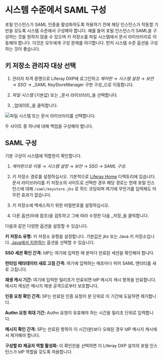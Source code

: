 # 시스템 수준에서 SAML 구성

포털 인스턴스가 SAML 인증을 활성화하도록 허용하기 전에 해당 인스턴스가 작동할 기반을 갖도록 시스템 수준에서 구성해야 합니다. 예를 들어 포털 인스턴스가 SAML을 구성하는 것을 원하지 않을 수 있으며 키 저장소를 파일 시스템에서 문서 라이브러리로 이동해야 합니다. 이것은 모두에게 구성 문제를 야기합니다. 먼저 시스템 수준 옵션을 구성하는 것이 좋습니다.

## 키 저장소 관리자 대상 선택

1. 관리자 자격 증명으로 Liferay DXP에 로그인하고 _제어판_ &rarr; _시스템 설정_ &rarr; _보안_ &rarr; _SSO_ &rarr; _SAML KeyStoreManager 구현 구성_으로 이동합니다.

1. _파일 시스템_ (기본값) 또는 _문서 라이브러리_을 선택합니다.

1. _업데이트_을 클릭합니다.

![파일 시스템 또는 문서 라이브러리를 선택합니다.](./configuring-saml-at-the-system-level/images/01.png)

두 사이트 중 하나에 대해 백업을 구성해야 합니다.

## SAML 구성

기본 구성이 시스템에 적합한지 확인합니다.

1. _제어판으로 이동_ &rarr; _시스템 설정_ &rarr; _보안_ &rarr; _SSO_ &rarr; _SAML 구성_.

1. 키 저장소 경로를 설정하십시오. 기본적으로 [Liferay Home](../../../reference/liferay-home.md) 디렉토리에 있습니다. 문서 라이브러리를 키 저장소의 사이트로 선택한 경우 해당 경로는 현재 포털 인스턴스에 대해 `/saml/keystore.jks` 로 하드 코딩되며 여기에 무언가를 입력해도 아무런 효과가 없습니다.

1. 키 저장소에 액세스하기 위한 비밀번호를 설정하십시오.

1. 다른 옵션(아래 참조)을 검토하고 그에 따라 수정한 다음 _저장_을 클릭합니다.

다음과 같은 다양한 옵션을 설정할 수 있습니다.

**키 저장소 유형:** 키 저장소 유형을 설정합니다. 기본값은 _jks_ 또는 Java 키 저장소입니다. [Java에서 지원하는](https://docs.oracle.com/en/java/javase/11/docs/specs/security/standard-names.html#keystore-types) 옵션을 선택할 수 있습니다.

**SSO 세션 확인 간격:** IdP는 여기에 입력한 매 분마다 만료된 세션을 확인해야 합니다. 

**런타임 메타데이터 새로 고침 간격:** 여기에 입력하는 매초마다 피어 SAML 엔터티를 새로 고칩니다. 

**재생 캐시 기간:** 여기에 입력한 밀리초가 만료되면 IdP 메시지 캐시 항목을 만료합니다. 메시지 캐싱은 메시지 재생 공격으로부터 보호합니다. 

**인증 요청 확인 간격:** SP는 만료된 인증 요청이 분 단위로 이 기간에 도달하면 제거합니다. 

**Authn 요청 최대 기간:** Authn 요청이 유효해야 하는 시간을 밀리초 단위로 입력합니다. 

**메시지 확인 간격:** SP는 만료된 항목이 이 시간(분)보다 오래된 경우 IdP 메시지 캐시에서 제거해야 합니다. 

**구성할 ID 제공자 역할 활성화:** 이 확인란을 선택하면 이 Liferay DXP 설치의 포털 인스턴스가 IdP 역할을 갖도록 허용합니다. 
